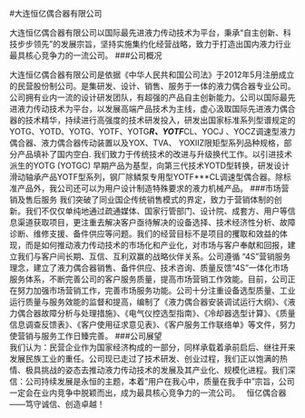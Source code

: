 #大连恒亿偶合器有限公司

大连恒亿偶合器有限公司以国际最先进液力传动技术为平台，秉承“自主创新、科技步步领先”的发展宗旨，坚持实施集约化经营战略，致力于打造出国内液力行业最具核心竞争力的一流公司。
###公司概况

大连恒亿偶合器有限公司是依据《中华人民共和国公司法》于2012年5月注册成立的民营股份制公司。是集研发、设计、销售、服务于一体的液力偶合器专业公司。
公司拥有业内一流的设计研发团队，有超强的产品自主创新能力。公司以国际最先进液力传动技术为平台，以发展高端产品技术为主线，虚心汲取国际先进液力偶合器的技术精华，持续进行高强度的技术研发投入，研发出国家标准系列型谱规定的YOTG、YOTD、YOTG、YOTF、YOTG***R、YOTF***CL、YOCJ 、YOCZ调速型液力偶合器、液力偶合器传动装置以及YOX、TVA、	YOXIIZ限矩型系列品种规格，部分产品填补了国内空白.
我们致力于传统技术的改进与升级换代工作。以引进技术派生的YOTG (YOTGC) 早期产品为基型，向第三代技术YOTD型转换，研发设计滑动轴承产品YOTF型系列，钢厂除鳞泵专用型YOTF***CL调速型偶合器。除标准产品外，我公司还可以为用户设计制造特殊要求的液力机械产品。
###市场营销及售后服务
我们突破了同业国企传统销售模式的界定，致力于营销体制的创新。我们不仅仅单纯地通过疏通媒体、国家行管部门、设计院、成套方、用户等信息渠道获取项目，更注重去解决客户亟待解决的设备选择、技术经济性分析、故障诊断、维修支援、备件供应等问题。我们的经营目标不是项目的攫取和效益的体现，而是如何推动液力传动技术的市场化和产业化，对市场与客户奉献和回报，建立我们与客户间长期、互信、互利双赢的战略伙伴关系。公司遵循 “4S”营销服务理念，建立了液力偶合器销售、备件供应、技术咨询、质量反馈“4S”一体化市场服务体系，不断完善公司的客户服务质量，提高市场营销工作效能。目前，公司正在努力加强市场营销工作，完善市场服务功能。公司十分注重设备选型质量、工业运行质量与服务效能的监督和提高，编制了《液力偶合器安装调试运行大纲》、《液力偶合器故障分析与处理措施》、《电气仪控选型指南》、《冷却器选型计算》、《质量信息调查反馈表》、《客户使用征求意见表》、《客户服务工作联络单》等文件，努力使营销与服务工作日臻完善。
###公司展望             
我们认为：民营企业作为国家经济构成的一部分，同样承载着承前启后、继往开来发展民族工业的重任。公司现已走过了技术研发、创业过程，我们正以饱满的热情、极具挑战的姿态去推动液力传动技术的发展及其产业化、规模化进程。我们深信：公司持续发展是永恒的主题，本着“用户在我心中，质量在我手中”宗旨，公司一定会在业内竞争中脱颖而出，成为最具核心竞争力的一流公司。
 
恒亿偶合器——笃守诚信、创造卓越！
